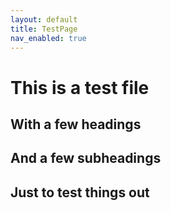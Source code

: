 ```yaml
---
layout: default
title: TestPage
nav_enabled: true
---
```


# This is a test file

## With a few headings

## And a few subheadings

## Just to test things out
